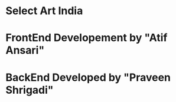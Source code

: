 # Select Art India
# FrontEnd Developement by "Atif Ansari"
# BackEnd Developed by "Praveen Shrigadi"
 
